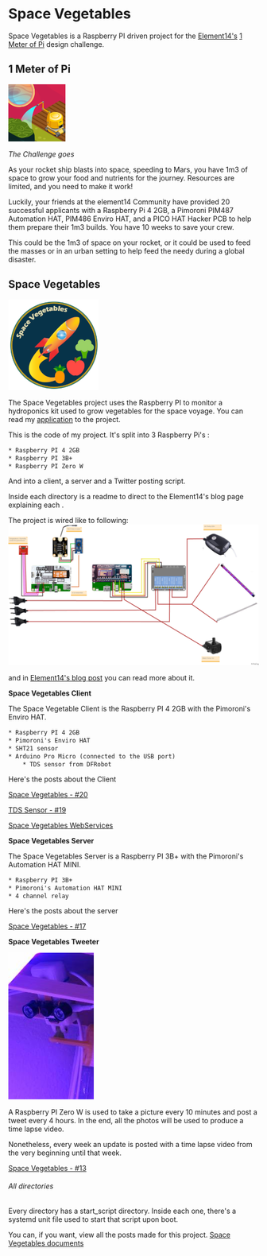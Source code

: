 # Space Vegetables

Space Vegetables is a Raspberry PI driven project for the [Element14\'s](https://www.element14.com/community/welcome) [1 Meter of Pi](https://www.element14.com/community/community/design-challenges/1-meter-of-pi?ICID=DCHmain-featured-top3challenges) design challenge. 

## 1 Meter of Pi
![1 meter of pi logo](Images/1meterPi_profile.png)

_The Challenge goes_

As your rocket ship blasts into space, speeding to Mars, you have 1m3 of space to grow your food and nutrients for the journey. Resources are limited, and you need to make it work!

 

 Luckily, your friends at the element14 Community have provided 20 successful applicants with a Raspberry Pi 4 2GB, a Pimoroni PIM487 Automation HAT, PIM486 Enviro HAT, and a PICO HAT Hacker PCB to help them prepare their 1m3 builds. You have 10 weeks to save your crew.

 This could be the 1m3 of space on your rocket, or it could be used to feed the masses or in an urban setting to help feed the needy during a global disaster.

## Space Vegetables
![space vegetables logo](Images/icon_space_vegetables.png)

The Space Vegetables project uses the Raspberry PI to monitor a hydroponics kit used to grow vegetables for the space voyage. 
You can read my [application](Documents/SpaceVegetablesApplication.pdf) to the project.


This is the code of my project. 
It's split into 3 Raspberry Pi's :

	* Raspberry PI 4 2GB
	* Raspberry PI 3B+
	* Raspberry PI Zero W


And into a client, a server and a Twitter posting script.

Inside each directory is a readme to direct to the Element14's blog page explaining each . 

The project is wired like to following:
![Space Vegetables Wiring](Images/SpaceVegetables-wiring-v2_bb.jpg)

and in [Element14's blog post](https://www.element14.com/community/community/design-challenges/1-meter-of-pi/blog/2020/12/04/space-vegetables-10-software-0-wiring-and-python-programs) you can read more about it.


**Space Vegetables Client** 

The Space Vegetable Client is the Raspberry PI 4 2GB with the Pimoroni's Enviro HAT. 

	* Raspberry PI 4 2GB
	* Pimoroni's Enviro HAT
	* SHT21 sensor
	* Arduino Pro Micro (connected to the USB port)
		* TDS sensor from DFRobot

Here's the posts about the Client

[Space Vegetables - #20](https://www.element14.com/community/community/design-challenges/1-meter-of-pi/blog/2020/12/18/space-vegetables-19-software-4-client)

[TDS Sensor - #19](https://www.element14.com/community/community/design-challenges/1-meter-of-pi/blog/2020/12/22/space-vegetables-19-software-4-client-0-tds)

[Space Vegetables WebServices](https://www.element14.com/community/community/design-challenges/1-meter-of-pi/blog/2020/11/25/space-vegetables-9-software-1-client-and-webservices)

**Space Vegetables Server**

The Space Vegetables Server is a Raspberry PI 3B+ with the Pimoroni's Automation HAT MINI.

	* Raspberry PI 3B+
	* Pimoroni's Automation HAT MINI
	* 4 channel relay

Here's the posts about the server

[Space Vegetables - #17](https://www.element14.com/community/community/design-challenges/1-meter-of-pi/blog/2020/12/09/space-vegetables-15-software-3-server)

**Space Vegetables Tweeter**

![Space Vegetables Tweeter](Images/tweeter.jpg)


A Raspberry PI Zero W is used to take a picture every 10 minutes and post a tweet every 4 hours. In the end, all the photos will be used to produce a time lapse video. 

Nonetheless, every week an update is posted with a time lapse video from the very beginning until that week. 

[Space Vegetables - #13](https://www.element14.com/community/community/design-challenges/1-meter-of-pi/blog/2020/11/27/space-vegetables-10-software-2-picture-and-tweeting)


###### All directories

Every directory has a start_script directory. Inside each one, there's a systemd unit file used to start that script upon boot. 


You can, if you want, view all the posts made for this project.
[Space Vegetables documents](https://www.element14.com/community/community/design-challenges/1-meter-of-pi/content?filterID=contentstatus%5Bpublished%5D~language~language%5Bcpl%5D&filterID=contentstatus%5Bpublished%5D~tag%5Bspace+vegetables%5D)

